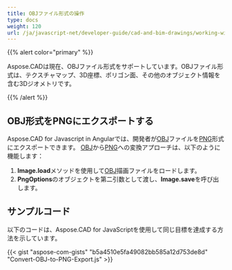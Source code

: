 ```yaml
---
title: OBJファイル形式の操作
type: docs
weight: 120
url: /ja/javascript-net/developer-guide/cad-and-bim-drawings/working-with-obj-file-format/
---
```


{{% alert color="primary" %}}

Aspose.CADは現在、OBJファイル形式をサポートしています。OBJファイル形式は、テクスチャマップ、3D座標、ポリゴン面、その他のオブジェクト情報を含む3Dジオメトリです。

{{% /alert %}}

## **OBJ形式をPNGにエクスポートする**

Aspose.CAD for Javascript in Angularでは、開発者が[OBJ](https://docs.fileformat.com/3d/obj/)ファイルを[PNG](https://docs.fileformat.com/image/png/)形式にエクスポートできます。
[OBJ](https://docs.fileformat.com/3d/obj/)から[PNG](https://docs.fileformat.com/image/png/)への変換アプローチは、以下のように機能します：

1. **Image.load**メソッドを使用して[OBJ](https://docs.fileformat.com/3d/obj/)描画ファイルをロードします。
2. **PngOptions**のオブジェクトを第二引数として渡し、**Image.save**を呼び出します。

## サンプルコード

以下のコードは、Aspose.CAD for JavaScriptを使用して同じ目標を達成する方法を示しています。

{{< gist "aspose-com-gists" "b5a4510e5fa49082bb585a12d753de8d" "Convert-OBJ-to-PNG-Export.js" >}}
